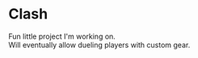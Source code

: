# Clash

Fun little project I'm working on.  
Will eventually allow dueling players with custom gear.

